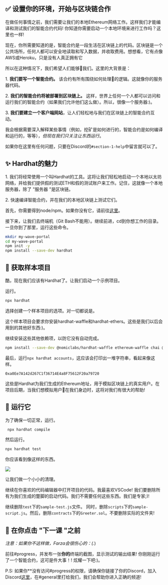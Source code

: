 ✅ 设置你的环境，开始与区块链合作
---------------------------------------------------

在做任何事情之前，我们需要让我们的本地Ethereum网络工作。这样我们才能编译和测试我们的智能合约代码! 你知道你需要启动一个本地环境来进行工作吗？这里也一样!

现在，你所需要知道的是，智能合约是一段生活在区块链上的代码。区块链是一个公共场所，任何人都可以安全地读取和写入数据，并收取费用。想想看，它有点像AWS或Heroku，只是没有人真正拥有它

所以在这种情况下，我们希望人们能够👋我们。这里的大背景是：

1\. **我们要写一个智能合约。** 该合约有所有围绕如何处理👋的逻辑。这就像你的服务器代码。

2\. **我们的智能合约将被部署到区块链上。** 这样，世界上任何一个人都可以访问和运行我们的智能合约（如果我们允许他们这么做）。所以，很像一个服务器:)。

3\. **我们要建立一个客户端网站**，让人们轻松地与我们在区块链上的智能合约互动。

我会根据需要深入解释某些事情（例如，挖矿是如何进行的，智能合约是如何编译和运行的，等等），*但现在我们只关注让东西运行*。 

如果你在这里有任何问题，只要在Discord的`#section-1-help`中留言就可以了。 

✨ Hardhat的魅力
----------------------

1\. 我们将经常使用一个叫Hardhat的工具。这将让我们轻松地启动一个本地以太坊网络，并给我们提供假的测试ETH和假的测试账户来工作。记住，这就像一个本地服务器，除了 "服务器 "是区块链。

2\. 快速编译智能合约，并在我们的本地区块链上测试它们。

首先，你需要得到node/npm。如果你没有它，请前往[这里](https://hardhat.org/tutorial/setting-up-the-environment.html)。

接下来，让我们去终端机（Git Bash不能用）。继续前进，cd到你想工作的目录。一旦你到了那里，运行这些命令。

```bash
mkdir my-wave-portal
cd my-wave-portal
npm init -y
npm install --save-dev hardhat
```


👏 获取样本项目
---------------------------

酷，现在我们应该有Hardhat了。让我们启动一个示例项目。

运行。

```bash
npx hardhat
```

选择创建一个样本项目的选项。对一切都说是。

这个样本项目会要求你安装hardhat-waffle和hardhat-ethers。这些是我们以后会用到的其他好东西:)。

继续安装这些其他依赖项，以防它没有自动完成。

```bash
npm install --save-dev @nomiclabs/hardhat-waffle ethereum-waffle chai @nomiclabs/hardhat-ethers ethers
```

最后，运行`npx hardhat accounts`，这应该会打印出一堆字符串，看起来像这样。

`0xa0Ee7A142d267C1f36714E4a8F75612F20a79720`

这些是Hardhat为我们生成的Ethereum地址，用于模拟区块链上的真实用户。在项目后期，当我们想模拟用户👋在我们身边时，这将对我们有很大的帮助!

🌟 运行它
---------

为了确保一切正常，运行。

```bash
 npx hardhat compile
```
然后运行。

```bash
npx hardhat test
```

你应该看到像这样的东西。

![](https://i.imgur.com/rjPvls0.png)

让我们做一个小小的清理。

继续在你喜欢的代码编辑器中打开项目的代码。我最喜欢VSCode! 我们要删除所有为我们生成的蹩脚的启动代码。我们不需要任何这些东西。我们是专家;)!

继续删除`test`下的`sample-test.js`文件。  同时，删除`scripts`下的`sample-script.js`。然后，删除`contracts`下的`Greeter.sol`。不要删除实际的文件夹!

🚨 在你点击 "下一课 "之前
-------------------------------------------

*注意：如果你不这样做，Farza会很伤心的：(.*)

前往#progress，并发布一张**你的**终端的截图，显示测试的输出结果! 你刚刚运行了一个智能合约，这可是件大事！! 炫耀一下吧:)。

P.S: 如果你**没有访问#progress的权限，请确保你链接了你的Discord，加入Discord[这里](https://discord.gg/mXDqs6Ubcc)，在#general里打给我们，我们会帮助你进入正确的频道!
